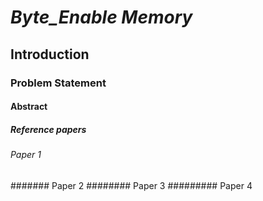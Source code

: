 # *Byte_Enable Memory*
## Introduction
### Problem Statement
#### Abstract
##### Reference papers
###### Paper 1
####### Paper 2
######## Paper 3
######### Paper 4
